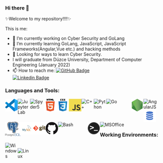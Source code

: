 ### Hi there 👋


✨Welcome to my repository!!!!✨

This is me:

- 🔭 I’m currently working on Cyber Security and GoLang
- 🌱 I’m currently learning GoLang, JavaScript, JavaScript Frameworks(Angular,Vue etc.) and hacking methods
- 🤔 Looking for ways to learn Cyber Security.
- I will graduate from Düzce University, Department of Computer Engineering (January 2022)
- 📫 How to reach me: 
  [![GitHub Badge](https://img.shields.io/badge/-Github-000?style=quare&labelColor=000&logo=Github&logoColor=white&link=link)](https://github.com/SgtKOCD)    
  [![Linkedin Badge](https://img.shields.io/badge/LinkedIn-0077B5?style=for-the-badge&logo=linkedin&logoColor=white&link=link)](https://www.linkedin.com/in/ka%C4%9Fan-o%C4%9Fuz-can-demir%C3%B6z/)

### Languages and Tools:

<img align="left" alt="Visual Studio Code" width="40px" src="https://raw.githubusercontent.com/github/explore/80688e429a7d4ef2fca1e82350fe8e3517d3494d/topics/visual-studio-code/visual-studio-code.png" /><img align="left" alt="JupyterLab" width="40px" src="https://technology.amis.nl/wp-content/uploads/2020/11/image-27.png" />
<img align="left" alt="Spyder5" width="45px" src="https://d1zx6djv3kb1v7.cloudfront.net/wp-content/media/2020/05/HOW-TO-CODE-IN-PYTHON-USING-SPYDER-6i2tutorials.png" />
<img align="left" alt="HTML5" width="40px" src="https://raw.githubusercontent.com/github/explore/80688e429a7d4ef2fca1e82350fe8e3517d3494d/topics/html/html.png" />
<img align="left" alt="CSS3" width="40px" src="https://raw.githubusercontent.com/github/explore/80688e429a7d4ef2fca1e82350fe8e3517d3494d/topics/css/css.png" />
<img align="left" alt="JavaScript" width="40px" src="https://raw.githubusercontent.com/github/explore/80688e429a7d4ef2fca1e82350fe8e3517d3494d/topics/javascript/javascript.png" /><img align="left" alt="C++" width="40px" src="https://upload.wikimedia.org/wikipedia/commons/thumb/1/18/ISO_C%2B%2B_Logo.svg/800px-ISO_C%2B%2B_Logo.svg.png" />
<img align="left" alt="Python" width="40px" src="https://upload.wikimedia.org/wikipedia/commons/thumb/c/c3/Python-logo-notext.svg/800px-Python-logo-notext.svg.png" />
<img align="left" alt="Go" width="80px" src="https://upload.wikimedia.org/wikipedia/commons/thumb/0/05/Go_Logo_Blue.svg/1920px-Go_Logo_Blue.svg.png" />
<img align="left" alt="Node.js" width="40px" src="https://raw.githubusercontent.com/github/explore/80688e429a7d4ef2fca1e82350fe8e3517d3494d/topics/nodejs/nodejs.png" />
<img align="left" alt="AngularJS" width="45px" src="https://upload.wikimedia.org/wikipedia/commons/thumb/c/cf/Angular_full_color_logo.svg/800px-Angular_full_color_logo.svg.png" /><img align="left" alt="SQL" width="40px" src="https://raw.githubusercontent.com/github/explore/80688e429a7d4ef2fca1e82350fe8e3517d3494d/topics/sql/sql.png" />
<img align="left" alt="PostgreSQL" width="50px" src="https://raw.githubusercontent.com/docker-library/docs/01c12653951b2fe592c1f93a13b4e289ada0e3a1/postgres/logo.png" />
<br>
<br>

<img align="left" alt="MySQL" width="40px" src="https://raw.githubusercontent.com/github/explore/80688e429a7d4ef2fca1e82350fe8e3517d3494d/topics/mysql/mysql.png" />
<img align="left" alt="Git" width="40px" src="https://raw.githubusercontent.com/github/explore/80688e429a7d4ef2fca1e82350fe8e3517d3494d/topics/git/git.png" />
<img align="left" alt="GitHub" width="40px" src="https://raw.githubusercontent.com/github/explore/78df643247d429f6cc873026c0622819ad797942/topics/github/github.png" />
<img align="left" alt="Bash" width="95px" src="https://upload.wikimedia.org/wikipedia/commons/thumb/8/82/Gnu-bash-logo.svg/1920px-Gnu-bash-logo.svg.png" />
<img align="left" alt="Terminal" width="40px" src="https://raw.githubusercontent.com/github/explore/80688e429a7d4ef2fca1e82350fe8e3517d3494d/topics/terminal/terminal.png" />
<img align="left" alt="MSOffice" width="110px" src="https://upload.wikimedia.org/wikipedia/tr/5/50/Microsoft_Office_2013_logo_and_wordmark_svg.png" />
<br>
<br>

### Working Environments:
<img align="left" alt="Windows" width="40px" src="https://www.etu.edu.tr/files/editor_images/Windows_logo_Cyan_rgb_D.png" />
<br>
<img align="left" alt="Linux" width="40px" src="https://www.webtekno.com/images/editor/default/0002/76/1674678e8b51d708035a9bdad3bfc16dc9be9aa8.jpeg" />


